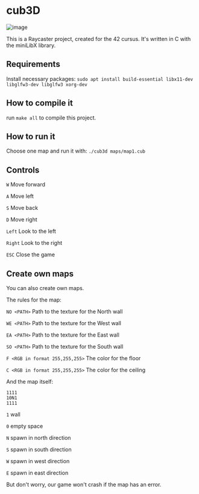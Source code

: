 # cub3D
![image](https://github.com/fsemke/cub3D/assets/94831163/d3b59fa9-4a09-4c53-acbc-fb5bd9d07024)

This is a Raycaster project, created for the 42 cursus.
It's written in C with the miniLibX library.

## Requirements
Install necessary packages:
```sudo apt install build-essential libx11-dev libglfw3-dev libglfw3 xorg-dev```

## How to compile it
run ```make all``` to compile this project.

## How to run it
Choose one map and run it with:
```./cub3d maps/map1.cub```

## Controls
```W``` Move forward

```A``` Move left

```S``` Move back

```D``` Move right

```Left``` Look to the left

```Right``` Look to the right

```ESC``` Close the game


## Create own maps
You can also create own maps.

The rules for the map:

```NO <PATH>``` Path to the texture for the North wall

```WE <PATH>``` Path to the texture for the West wall

```EA <PATH>``` Path to the texture for the East wall

```SO <PATH>``` Path to the texture for the South wall

```F <RGB in format 255,255,255>``` The color for the floor

```C <RGB in format 255,255,255>``` The color for the ceiling

And the map itself:

```
1111
10N1
1111
```

```1``` wall

```0``` empty space

```N``` spawn in north direction

```S``` spawn in south direction

```W``` spawn in west direction

```E``` spawn in east direction

But don't worry, our game won't crash if the map has an error.

